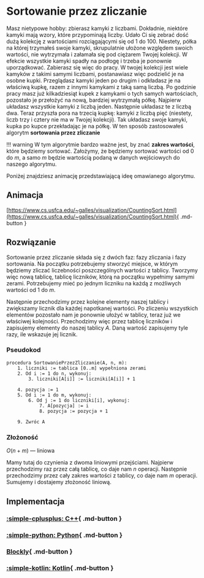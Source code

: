 # Sortowanie przez zliczanie

Masz nietypowe hobby: zbierasz kamyki z liczbami. Dokładnie, niektóre kamyki mają wzory, które przypominają liczby. Udało Ci się zebrać dość dużą kolekcję z wartościami rozciągającymi się od $1$ do $100$. Niestety, półka na której trzymałeś swoje kamyki, skrupulatnie ułożone względem swoich wartości, nie wytrzymała i załamała się pod ciężarem Twojej kolekcji. W efekcie wszystkie kamyki spadły na podłogę i trzeba je ponownie uporządkować. Zabierasz się więc do pracy. W twojej kolekcji jest wiele kamyków z takimi samymi liczbami, postanawiasz więc podzielić je na osobne kupki. Przeglądasz kamyki jeden po drugim i odkładasz je na właściwą kupkę, razem z innymi kamykami z taką samą liczbą. Po godzinie pracy masz już kilkadziesiąt kupek z kamykami o tych samych wartościach, pozostało je przełożyć na nową, bardziej wytrzymałą półkę. Najpierw układasz wszystkie kamyki z liczbą jeden. Następnie układasz te z liczbą dwa. Teraz przyszła pora na trzecią kupkę: kamyki z liczbą pięć (niestety, liczb trzy i cztery nie ma w Twojej kolekcji). Tak układasz swoje kamyki, kupka po kupce przekładając je na półkę. W ten sposób zastosowałeś algorytm **sortowania przez zliczanie**

!!! warning
	 W tym algorytmie bardzo ważne jest, by znać **zakres wartości**, które będziemy sortować. Założymy, że będziemy sortować wartości od $0$ do $m$, a samo $m$ będzie wartością podaną w danych wejściowych do naszego algorytmu.

Poniżej znajdziesz animację przedstawiającą ideę omawianego algorytmu.

## Animacja

[https://www.cs.usfca.edu/~galles/visualization/CountingSort.html](https://www.cs.usfca.edu/~galles/visualization/CountingSort.html){ .md-button }

## Rozwiązanie

Sortowanie przez zliczanie składa się z dwóch faz: fazy zliczania i fazy sortowania. Na początku potrzebujemy stworzyć miejsce, w którym będziemy zliczać liczebności poszczególnych wartości z tablicy. Tworzymy więc nową tablicę, tablicę liczników, którą na początku wypełnimy samymi zerami. Potrzebujemy mieć po jednym liczniku na każdą z możliwych wartości od $1$ do $m$.

Następnie przechodzimy przez kolejne elementy naszej tablicy i zwiększamy licznik dla każdej napotkanej wartości. Po zliczeniu wszystkich elementów pozostało nam je ponownie ułożyć w tablicy, teraz już we właściwej kolejności. Przechodzimy więc przez tablicę liczników i zapisujemy elementy do naszej tablicy $A$. Daną wartość zapisujemy tyle razy, ile wskazuje jej licznik.

### Pseudokod

```
procedura SortowaniePrzezZliczanie(A, n, m):
    1. liczniki := tablica [0..m] wypełniona zerami
    2. Od i := 1 do n, wykonuj:
        3. liczniki[A[i]] := liczniki[A[i]] + 1

    4. pozycja := 1
    5. Od i := 1 do m, wykonuj:
        6. Od j := 1 do liczniki[i], wykonuj:
            7. A[pozycja] := i
            8. pozycja := pozycja + 1  

    9. Zwróc A
```

### Złożoność

$O(n+m)$ — liniowa

Mamy tutaj do czynienia z dwoma liniowymi przejściami. Najpierw przechodzimy raz przez całą tablicę, co daje nam $n$ operacji. Następnie przechodzimy przez cały zakres wartości z tablicy, co daje nam $m$ operacji. Sumujemy i dostajemy złożoność liniową.

## Implementacja

### [:simple-cplusplus: C++](../../programming/c++/algorithms/sorting/counting-sort.md){ .md-button }

### [:simple-python: Python](../../programming/python/algorithms/sorting/counting-sort.md){ .md-button }

### [Blockly](../../programming/blockly/algorithms/sorting/counting-sort.md){ .md-button }

### [:simple-kotlin: Kotlin](../../programming/kotlin/algorithms/sorting/counting-sort.md){ .md-button }
